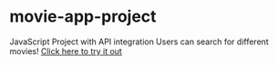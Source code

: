 # movie-app-project
JavaScript Project with API integration 
Users can search for different movies! 
<a href="https://loquacious-youtiao-80ba1b.netlify.app/"> Click here to try it out </a>
